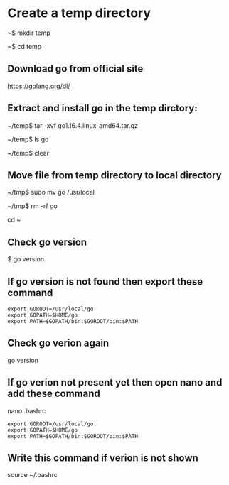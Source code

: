 
# Create a temp directory

~$ mkdir temp

~$ cd temp

## Download go from official site

https://golang.org/dl/


## Extract and install go in the temp dirctory:

~/temp$ tar -xvf go1.16.4.linux-amd64.tar.gz

~/temp$ ls go

~/temp$ clear

## Move file from temp directory to local directory 
~/tmp$ sudo mv go /usr/local

~/tmp$ rm -rf go

cd ~

## Check go version

$ go version

## If go version is not found then export these command
```
export GOROOT=/usr/local/go
export GOPATH=$HOME/go
export PATH=$GOPATH/bin:$GOROOT/bin:$PATH
```
## Check go verion again

go version

## If go verion not present yet then  open nano and add these command

nano .bashrc
```
export GOROOT=/usr/local/go
export GOPATH=$HOME/go
export PATH=$GOPATH/bin:$GOROOT/bin:$PATH
```
## Write this command if verion is not shown

source ~/.bashrc


